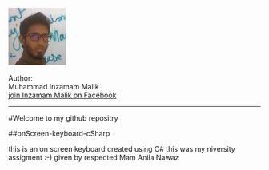 
![alt](img/img.jpg)

Author:<br/>Muhammad Inzamam Malik<br/>
[join Inzamam Malik on Facebook](http://facebook.com/minzamammalik)

---

#Welcome to my github repositry

##onScreen-keyboard-cSharp

this is an on screen keyboard created using C#
this was my niversity assigment :-)
given by respected Mam Anila Nawaz
